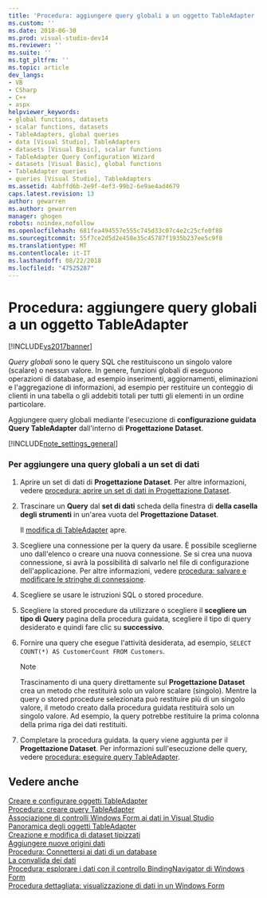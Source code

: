 ```yaml
---
title: 'Procedura: aggiungere query globali a un oggetto TableAdapter | Microsoft Docs'
ms.custom: ''
ms.date: 2018-06-30
ms.prod: visual-studio-dev14
ms.reviewer: ''
ms.suite: ''
ms.tgt_pltfrm: ''
ms.topic: article
dev_langs:
- VB
- CSharp
- C++
- aspx
helpviewer_keywords:
- global functions, datasets
- scalar functions, datasets
- TableAdapters, global queries
- data [Visual Studio], TableAdapters
- datasets [Visual Basic], scalar functions
- TableAdapter Query Configuration Wizard
- datasets [Visual Basic], global functions
- TableAdapter queries
- queries [Visual Studio], TableAdapters
ms.assetid: 4abffd6b-2e9f-4ef3-99b2-6e9ae4ad4679
caps.latest.revision: 13
author: gewarren
ms.author: gewarren
manager: ghogen
robots: noindex,nofollow
ms.openlocfilehash: 681fea494557e555c745d33c07c4e2c25cfe0f88
ms.sourcegitcommit: 55f7ce2d5d2e458e35c45787f1935b237ee5c9f8
ms.translationtype: MT
ms.contentlocale: it-IT
ms.lasthandoff: 08/22/2018
ms.locfileid: "47525287"
---
```

# <a name="how-to-add-global-queries-to-a-tableadapter"></a>Procedura: aggiungere query globali a un oggetto TableAdapter
[!INCLUDE[vs2017banner](../includes/vs2017banner.md)]

*Query globali* sono le query SQL che restituiscono un singolo valore (scalare) o nessun valore. In genere, funzioni globali di eseguono operazioni di database, ad esempio inserimenti, aggiornamenti, eliminazioni e l'aggregazione di informazioni, ad esempio per restituire un conteggio di clienti in una tabella o gli addebiti totali per tutti gli elementi in un ordine particolare.  
  
 Aggiungere query globali mediante l'esecuzione di **configurazione guidata Query TableAdapter** dall'interno di **Progettazione Dataset**.  
  
 [!INCLUDE[note_settings_general](../includes/note-settings-general-md.md)]  
  
### <a name="to-add-a-global-query-to-a-dataset"></a>Per aggiungere una query globali a un set di dati  
  
1.  Aprire un set di dati di **Progettazione Dataset**. Per altre informazioni, vedere [procedura: aprire un set di dati in Progettazione Dataset](http://msdn.microsoft.com/library/36fc266f-365b-42cb-aebb-c993dc2c47c3).  
  
2.  Trascinare un **Query** dal **set di dati** scheda della finestra di **della casella degli strumenti** in un'area vuota del **Progettazione Dataset**.  
  
     Il [modifica di TableAdapter](../data-tools/editing-tableadapters.md) apre.  
  
3.  Scegliere una connessione per la query da usare. È possibile sceglierne uno dall'elenco o creare una nuova connessione. Se si crea una nuova connessione, si avrà la possibilità di salvarlo nel file di configurazione dell'applicazione. Per altre informazioni, vedere [procedura: salvare e modificare le stringhe di connessione](~/E:/Repos/visualstudio-docs-pr/docs/data-tools/how-to-save-and-edit-connection-strings.md).  
  
4.  Scegliere se usare le istruzioni SQL o stored procedure.  
  
5.  Scegliere la stored procedure da utilizzare o scegliere il **scegliere un tipo di Query** pagina della procedura guidata, scegliere il tipo di query desiderato e quindi fare clic su **successivo**.  
  
6.  Fornire una query che esegue l'attività desiderata, ad esempio, `SELECT COUNT(*) AS CustomerCount FROM Customers`.  
  
    > [!NOTE]
    >  Trascinamento di una query direttamente sul **Progettazione Dataset** crea un metodo che restituirà solo un valore scalare (singolo). Mentre la query o stored procedure selezionata può restituire più di un singolo valore, il metodo creato dalla procedura guidata restituirà solo un singolo valore. Ad esempio, la query potrebbe restituire la prima colonna della prima riga dei dati restituiti.  
  
7.  Completare la procedura guidata. la query viene aggiunta per il **Progettazione Dataset**. Per informazioni sull'esecuzione delle query, vedere [procedura: eseguire query TableAdapter](http://msdn.microsoft.com/library/c7518855-f896-41c1-b3de-1a8116280593).  
  
## <a name="see-also"></a>Vedere anche  
 [Creare e configurare oggetti TableAdapter](../data-tools/create-and-configure-tableadapters.md)   
 [Procedura: creare query TableAdapter](../data-tools/how-to-create-tableadapter-queries.md)   
 [Associazione di controlli Windows Form ai dati in Visual Studio](../data-tools/bind-windows-forms-controls-to-data-in-visual-studio.md)   
 [Panoramica degli oggetti TableAdapter](../data-tools/tableadapter-overview.md)   
 [Creazione e modifica di dataset tipizzati](../data-tools/creating-and-editing-typed-datasets.md)   
 [Aggiungere nuove origini dati](../data-tools/add-new-data-sources.md)   
 [Procedura: Connettersi ai dati di un database](../data-tools/how-to-connect-to-data-in-a-database.md)   
 [La convalida dei dati](http://msdn.microsoft.com/library/b3a9ee4e-5d4d-4411-9c56-c811f2b4ee7e)   
 [Procedura: esplorare i dati con il controllo BindingNavigator di Windows Form](http://msdn.microsoft.com/library/0e5d4f34-bc9b-47cf-9b8d-93acbb1f1dbb)   
 [Procedura dettagliata: visualizzazione di dati in un Windows Form](../data-tools/walkthrough-displaying-data-on-a-windows-form.md)